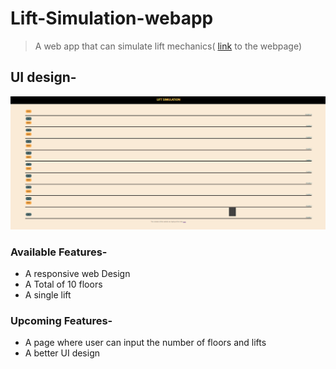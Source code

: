 # Lift-Simulation-webapp
> A web app that can simulate lift mechanics(
[link](https://lift-simulation-by-abhinav.netlify.app/) to the webpage)

## UI design-
![UI](UI.png)


### Available Features- 
- A responsive web Design
- A Total of 10 floors 
- A single lift 
  

### Upcoming Features-
- A page where user can input the number of floors and lifts 
- A better UI design
